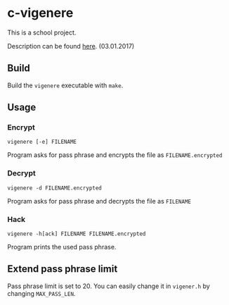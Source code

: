 # c-vigenere

This is a school project.

Description can be found [here](http://www.benoist.ch/CSbasics/exercises/homework-HS1617-C.php). (03.01.2017)

## Build

Build the `vigenere` executable with `make`.

## Usage

### Encrypt

```
vigenere [-e] FILENAME
```

Program asks for pass phrase and encrypts the file as `FILENAME.encrypted`

### Decrypt

```
vigenere -d FILENAME.encrypted
```

Program asks for pass phrase and decrypts the file as `FILENAME`

### Hack

```
vigenere -h[ack] FILENAME FILENAME.encrypted
```

Program prints the used pass phrase.

## Extend pass phrase limit

Pass phrase limit is set to 20. You can easily change it in `vigener.h` by changing `MAX_PASS_LEN`.
